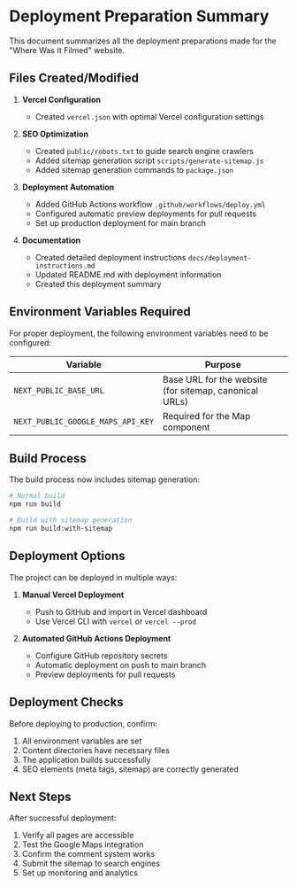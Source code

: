 # Deployment Preparation Summary

This document summarizes all the deployment preparations made for the "Where Was It Filmed" website.

## Files Created/Modified

1. **Vercel Configuration**
   - Created `vercel.json` with optimal Vercel configuration settings

2. **SEO Optimization**
   - Created `public/robots.txt` to guide search engine crawlers
   - Added sitemap generation script `scripts/generate-sitemap.js`
   - Added sitemap generation commands to `package.json`

3. **Deployment Automation**
   - Added GitHub Actions workflow `.github/workflows/deploy.yml`
   - Configured automatic preview deployments for pull requests
   - Set up production deployment for main branch

4. **Documentation**
   - Created detailed deployment instructions `docs/deployment-instructions.md`
   - Updated README.md with deployment information
   - Created this deployment summary

## Environment Variables Required

For proper deployment, the following environment variables need to be configured:

| Variable | Purpose |
|----------|---------|
| `NEXT_PUBLIC_BASE_URL` | Base URL for the website (for sitemap, canonical URLs) |
| `NEXT_PUBLIC_GOOGLE_MAPS_API_KEY` | Required for the Map component |

## Build Process

The build process now includes sitemap generation:

```bash
# Normal build
npm run build

# Build with sitemap generation
npm run build:with-sitemap
```

## Deployment Options

The project can be deployed in multiple ways:

1. **Manual Vercel Deployment**
   - Push to GitHub and import in Vercel dashboard
   - Use Vercel CLI with `vercel` or `vercel --prod`

2. **Automated GitHub Actions Deployment**
   - Configure GitHub repository secrets
   - Automatic deployment on push to main branch
   - Preview deployments for pull requests

## Deployment Checks

Before deploying to production, confirm:

1. All environment variables are set
2. Content directories have necessary files
3. The application builds successfully
4. SEO elements (meta tags, sitemap) are correctly generated

## Next Steps

After successful deployment:

1. Verify all pages are accessible
2. Test the Google Maps integration
3. Confirm the comment system works
4. Submit the sitemap to search engines
5. Set up monitoring and analytics 
